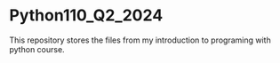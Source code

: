 # Python110_Q2_2024
This repository stores the files from my introduction to programing with python course.
